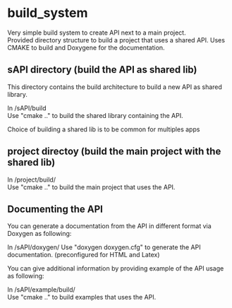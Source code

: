 # build_system

Very simple build system to create API next to a main project.   
Provided directory structure to build a project that uses a shared API.
Uses CMAKE to build and Doxygene for the documentation.

## sAPI directory (build the API as shared lib)

This directory contains the build architecture to build a new API as shared library.   

In /sAPI/build   
Use "cmake .." to build the shared library containing the API.  

Choice of building a shared lib is to be common for multiples apps

## project directoy (build the main project with the shared lib)

In /project/build/   
Use "cmake .." to build the main project that uses the API.  

## Documenting the API

You can generate a documentation from the API in different format via Doxygen as following:    

In /sAPI/doxygen/
Use "doxygen doxygen.cfg" to generate the API documentation. (preconfigured for HTML and Latex)    

You can give additional information by providing example of the API usage as following:

In /sAPI/example/build/  
Use "cmake .." to build examples that uses the API.   
